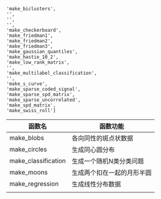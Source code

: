 ```
'make_biclusters',
'',
'',
'',
'make_checkerboard',
'make_friedman1',
'make_friedman2',
'make_friedman3',
'make_gaussian_quantiles',
'make_hastie_10_2',
'make_low_rank_matrix',
'',
'make_multilabel_classification',
'',
'make_s_curve',
'make_sparse_coded_signal',
'make_sparse_spd_matrix',
'make_sparse_uncorrelated',
'make_spd_matrix',
'make_swiss_roll']
```



| 函数名              | 函数功能                   |
| ------------------- | -------------------------- |
| make_blobs          | 各向同性的斑点状数据       |
| make_circles        | 生成同心圆分布             |
| make_classification | 生成一个随机N类分类问题    |
| make_moons          | 生成两个扣在一起的月形半圆 |
| make_regression     | 生成线性分布数据           |
|                     |                            |



